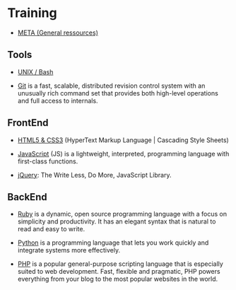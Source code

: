 # Training

* [META (General ressources)](https://github.com/simplonco/meta)

## Tools 

* [UNIX / Bash](https://github.com/simplonco/unix-bash)

* [Git](https://github.com/simplonco/git/)
  is a fast, scalable,
  distributed revision control
  system with an unusually rich
  command set that provides both
  high-level operations and full
  access to internals.

## FrontEnd

* [HTML5 & CSS3](https://github.com/simplonco/html-css) (HyperText Markup Language | Cascading Style Sheets)

* [JavaScript](https://github.com/simplonco/js)
  (JS) is a lightweight, interpreted, programming language with first-class functions.

* [jQuery](https://github.com/simplonco/jquery): The Write Less, Do More, JavaScript Library.

## BackEnd

* [Ruby](https://github.com/simplonco/ruby) is a dynamic, open source programming language with a focus on simplicity and productivity. It has an elegant syntax that is natural to read and easy to write. 

* [Python](https://github.com/simplonco/python) is a programming language that lets you work quickly and integrate systems more effectively.

* [PHP](https://github.com/simplonco/php)
  is a popular general-purpose scripting language that is especially suited to web development.
  Fast, flexible and pragmatic, PHP powers everything from your blog to the most popular websites in the world.
